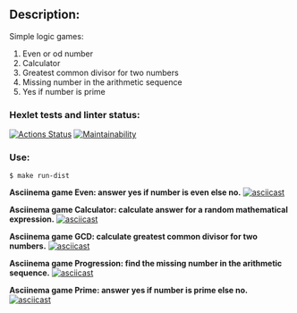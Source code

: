 ## Description:
Simple logic games:
1. Even or od number 
2. Calculator
3. Greatest common divisor for two numbers
4. Missing number in the arithmetic sequence
5. Yes if number is prime

### Hexlet tests and linter status:
[![Actions Status](https://github.com/packman1783/java-project-61/workflows/hexlet-check/badge.svg)](https://github.com/packman1783/java-project-61/actions)
[![Maintainability](https://api.codeclimate.com/v1/badges/9ad08bb86331954798e2/maintainability)](https://codeclimate.com/github/packman1783/java-project-61/maintainability)  


### Use:
```
$ make run-dist
```
 
**Asciinema game Even: answer yes if number is even else no.**
[![asciicast](https://asciinema.org/a/605125.svg)](https://asciinema.org/a/605125)

**Asciinema game Calculator: calculate answer for a random mathematical expression.**
[![asciicast](https://asciinema.org/a/605260.svg)](https://asciinema.org/a/605260)

**Asciinema game GCD: calculate greatest common divisor for two numbers.**
[![asciicast](https://asciinema.org/a/605414.svg)](https://asciinema.org/a/605414)

**Asciinema game Progression: find the missing number in the arithmetic sequence.**
[![asciicast](https://asciinema.org/a/605604.svg)](https://asciinema.org/a/605604)

**Asciinema game Prime: answer yes if number is prime else no.**
[![asciicast](https://asciinema.org/a/605775.svg)](https://asciinema.org/a/605775)
